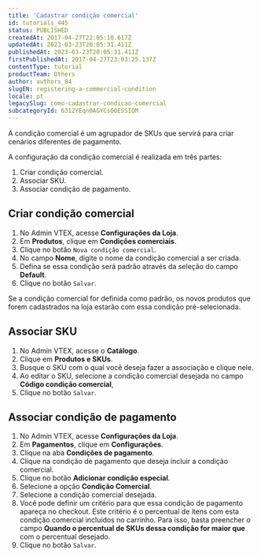 ```yaml
---
title: 'Cadastrar condição comercial'
id: tutorials_445
status: PUBLISHED
createdAt: 2017-04-27T22:05:10.617Z
updatedAt: 2023-03-23T20:05:31.411Z
publishedAt: 2023-03-23T20:05:31.411Z
firstPublishedAt: 2017-04-27T23:03:25.137Z
contentType: tutorial
productTeam: Others
author: authors_84
slugEN: registering-a-commercial-condition
locale: pt
legacySlug: como-cadastrar-condicao-comercial
subcategoryId: 6312YEqn0AGYCsOOESSIQM
---
```


A condição comercial é um agrupador de SKUs que servirá para criar cenários diferentes de pagamento.

A configuração da condição comercial é realizada em três partes: 

1. Criar condição comercial.
2. Associar SKU.
3. Associar condição de pagamento.

## Criar condição comercial

1. No Admin VTEX, acesse __Configurações da Loja__.
2. Em __Produtos__, clique em __Condições comerciais__.
5. Clique no botão `Nova condição comercial`.
6. No campo __Nome__, digite o nome da condição comercial a ser criada.
7. Defina se essa condição será padrão através da seleção do campo __Default__.
8. Clique no botão `Salvar`.

Se a condição comercial for definida como padrão, os novos produtos que forem cadastrados na loja estarão com essa condição pré-selecionada.

## Associar SKU

1. No Admin VTEX, acesse o __Catálogo__.
2. Clique em __Produtos e SKUs__.
3. Busque o SKU com o qual você deseja fazer a associação e clique nele.
4. Ao editar o SKU, selecione a condição comercial desejada no campo __Código condição comercial__, 
7. Clique no botão `Salvar`.

## Associar condição de pagamento

1. No Admin VTEX, acesse __Configurações da Loja__.
2. Em __Pagamentos__, clique em __Configurações__.
3. Clique na aba __Condições de pagamento__.
4. Clique na condição de pagamento que deseja incluir a condição comercial.
5. Clique no botão __Adicionar condição especial__.
6. Selecione a opção __Condição Comercial__.
7. Selecione a condição comercial desejada.
8. Você pode definir um critério para que essa condição de pagamento apareça no checkout. Este critério é o percentual de itens com esta condição comercial incluídos no carrinho. Para isso, basta preencher o campo __Quando o percentual de SKUs dessa condição for maior que__ com o percentual desejado.
9. Clique no botão `Salvar`.
